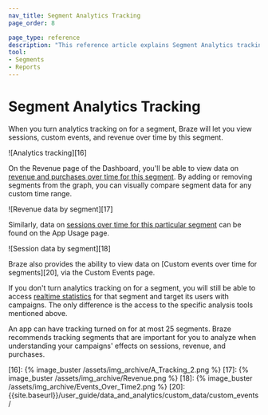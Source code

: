 ```yaml
---
nav_title: Segment Analytics Tracking
page_order: 8

page_type: reference
description: "This reference article explains Segment Analytics tracking."
tool: 
- Segments
- Reports
---
```


# Segment Analytics Tracking

When you turn analytics tracking on for a segment, Braze will let you view sessions, custom events, and revenue over time by this segment.

![Analytics tracking][16]

On the Revenue page of the Dashboard, you'll be able to view data on [revenue and purchases over time for this segment][14]. By adding or removing segments from the graph, you can visually compare segment data for any custom time range.

![Revenue data by segment][17]

Similarly, data on [sessions over time for this particular segment][13] can be found on the App Usage page.

![Session data by segment][18]

Braze also provides the ability to view data on [Custom events over time for segments][20], via the Custom Events page.

If you don't turn analytics tracking on for a segment, you will still be able to access [realtime statistics][11] for that segment and target its users with campaigns. The only difference is the access to the specific analysis tools mentioned above.

An app can have tracking turned on for at most 25 segments. Braze recommends tracking segments that are important for you to analyze when understanding your campaigns' effects on sessions, revenue, and purchases.


[11]: {{site.baseurl}}/user_guide/data_and_analytics/your_reports/viewing_and_understanding_segment_data/#segment-statistics
[13]: {{site.baseurl}}/user_guide/data_and_analytics/export_braze_data/exporting_app_usage_data/#exporting-app-usage-data
[14]: {{site.baseurl}}/user_guide/data_and_analytics/export_braze_data/exporting_revenue_data/
[16]: {% image_buster /assets/img_archive/A_Tracking_2.png %}
[17]: {% image_buster /assets/img_archive/Revenue.png %}
[18]: {% image_buster /assets/img_archive/Events_Over_Time2.png %}
[20]: {{site.baseurl}}/user_guide/data_and_analytics/custom_data/custom_events/
